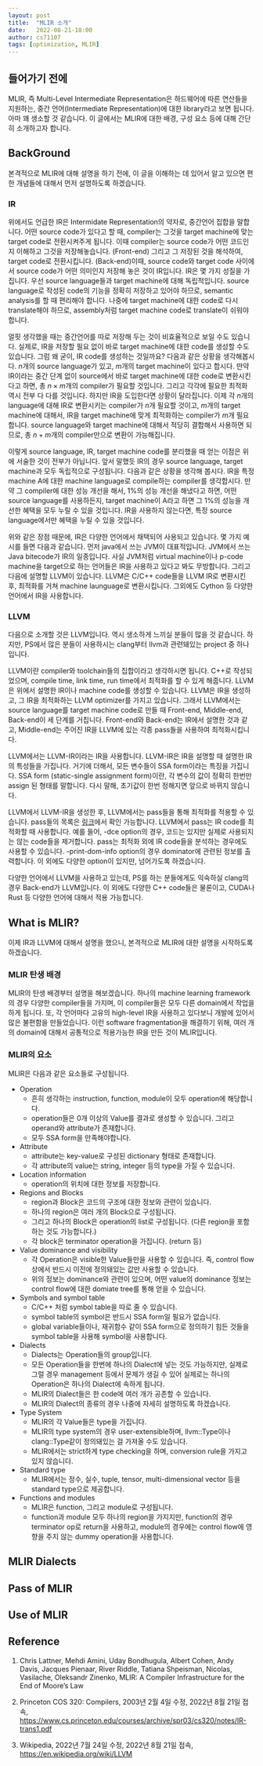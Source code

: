 ```yaml
---
layout: post
title:  "MLIR 소개"
date:   2022-08-21-18:00
author: cs71107
tags: [optimization, MLIR]
---
```


## 들어가기 전에 ##

MLIR, 즉 Multi-Level Intermediate Representation은 하드웨어에 따른 연산들을 지원하는, 중간 언어(Intermediate Representation)에 대한 library라고 보면 됩니다. 아마 꽤 생소할 것 같습니다. 이 글에서는 MLIR에 대한 배경, 구성 요소 등에 대해 간단히 소개하고자 합니다.

## BackGround ##

본격적으로 MLIR에 대해 설명을 하기 전에, 이 글을 이해하는 데 있어서 알고 있으면 편한 개념들에 대해서 먼저 설명하도록 하겠습니다.

### IR ###

위에서도 언급한 IR은 Intermidate Representation의 약자로, 중간언어 집합을 말합니다. 어떤 source code가 있다고 할 때, compiler는 그것을 target machine에 맞는 target code로 전환시켜주게 됩니다. 이때 compiler는 source code가 어떤 코드인지 이해하고 그것을 저장해놓습니다. (Front-end) 그리고 그 저장된 것을 해석하여, target code로 전환시킵니다. (Back-end)이때, source code와 target code 사이에서 source code가 어떤 의미인지 저장해 놓은 것이 IR입니다.
IR은 몇 가지 성질을 가집니다. 우선 source language들과 target machine에 대해 독립적입니다. source language로 작성된 code의 기능을 정확히 저장하고 있어야 하므로, semantic analysis를 할 때 편리해야 합니다. 나중에 target machine에 대한 code로 다시 translate해야 하므로, assembly처럼 target machine code로 translate이 쉬워야 합니다.

얼핏 생각했을 때는 중간언어를 따로 저장해 두는 것이 비효율적으로 보일 수도 있습니다. 실제로, IR을 저장할 필요 없이 바로 target machine에 대한 code를 생성할 수도 있습니다. 그럼 왜 굳이, IR code를 생성하는 것일까요?
다음과 같은 상황을 생각해봅시다. $n$개의 source language가 있고, $m$개의 target machine이 있다고 합시다. 만약 IR이라는 중간 단계 없이 source에서 바로 target machine에 대한 code로 변환시킨다고 하면, 총 $n \times m$개의 compiler가 필요할 것입니다. 그리고 각각에 필요한 최적화 역시 전부 다 다를 것입니다.
하지만 IR을 도입한다면 상황이 달라집니다. 이제 각 $n$개의 language에 대해 IR로 변환시키는 compiler가 $n$개 필요할 것이고, $m$개의 target machine에 대해서, IR을 target machine에 맞게 최적화하는 compiler가 $m$개 필요합니다. source language와 target machine에 대해서 적당히 결합해서 사용하면 되므로, 총 $n+m$개의 compiler만으로 변환이 가능해집니다.

이렇게 source language, IR, target machine code를 분리했을 때 얻는 이점은 위에 서술한 것이 전부가 아닙니다. 앞서 말했듯 IR의 경우 source language, target machine과 모두 독립적으로 구성됩니다. 다음과 같은 상황을 생각해 봅시다. IR을 특정 machine A에 대한 machine language로 compile하는 compiler를 생각합시다. 만약 그 compiler에 대한 성능 개선을 해서, 1%의 성능 개선을 해냈다고 하면, 어떤 source language를 사용하든지, target machine이 A라고 하면 그 1%의 성능을 개선한 혜택을 모두 누릴 수 있을 것입니다. IR을 사용하지 않는다면, 특정 source language에서만 혜택을 누릴 수 있을 것입니다.

위와 같은 장점 때문에, IR은 다양한 언어에서 채택되어 사용되고 있습니다. 몇 가지 예시를 들면 다음과 같습니다.
먼저 java에서 쓰는 JVM이 대표적입니다. JVM에서 쓰는 Java bitecode가 IR의 일종입니다. 사실 JVM처럼 virtual machine이나 p-code machine을 target으로 하는 언어들은 IR을 사용하고 있다고 봐도 무방합니다.
그리고 다음에 설명할 LLVM이 있습니다. LLVM은 C/C++ code들을 LLVM IR로 변환시킨 후, 최적화를 거쳐 machine launguage로 변환시킵니다. 그외에도 Cython 등 다양한 언어에서 IR을 사용합니다.

### LLVM ###

다음으로 소개할 것은 LLVM입니다. 역시 생소하게 느끼실 분들이 많을 것 같습니다. 하지만, PS에서 많은 분들이 사용하시는 clang부터 llvm과 관련돼있는 project 중 하나입니다.

LLVM이란 compiler와 toolchain들의 집합이라고 생각하시면 됩니다. C++로 작성되었으며, compile time, link time, run time에서 최적화를 할 수 있게 해줍니다. LLVM은 위에서 설명한 IR이나 machine code를 생성할 수 있습니다.
LLVM은 IR을 생성하고, 그 IR을 최적화하는 LLVM optimizer를 가지고 있습니다. 그래서 LLVM에서는 source language를 target machine code로 만들 때 Front-end, Middle-end, Back-end이 세 단계를 거칩니다. Front-end와 Back-end는 IR에서 설명한 것과 같고, Middle-end는 주어진 IR을 LLVM에 있는 각종 pass들을 사용하여 최적화시킵니다.

LLVM에서는 LLVM-IR이라는 IR을 사용합니다. LLVM-IR은 IR을 설명할 때 설명한 IR의 특성들을 가집니다. 거기에 더해서, 모든 변수들이 SSA form이라는 특징을 가집니다. SSA form (static-single assignment form)이란, 각 변수의 값이 정확히 한번만 assign 된 형태를 말합니다. 다시 말해, 초기값이 한번 정해지면 앞으로 바뀌지 않습니다.

LLVM에서 LLVM-IR을 생성한 후, LLVM에서는 pass들을 통해 최적화를 적용할 수 있습니다. pass들의 목록은 [링크](https://llvm.org/docs/Passes.html)에서 확인 가능합니다. LLVM에서 pass는 IR code를 최적화할 때 사용합니다. 예를 들어, -dce option의 경우, 코드는 있지만 실제로 사용되지는 않는 code들을 제거합니다. pass는 최적화 외에 IR code들을 분석하는 경우에도 사용할 수 있습니다. -print-dom-info option의 경우 dominator에 관련된 정보를 출력합니다. 이 외에도 다양한 option이 있지만, 넘어가도록 하겠습니다.

다양한 언어에서 LLVM을 사용하고 있는데, PS를 하는 분들에게도 익숙하실 clang의 경우 Back-end가 LLVM입니다. 이 외에도 다양한 C++ code들은 물론이고, CUDA나 Rust 등 다양한 언어에 대해서 적용 가능합니다.

## What is MLIR? ##

이제 IR과 LLVM에 대해서 설명을 했으니, 본격적으로 MLIR에 대한 설명을 시작하도록 하겠습니다.

### MLIR 탄생 배경 ###

MLIR의 탄생 배경부터 설명을 해보겠습니다. 하나의 machine learning framework의 경우 다양한 compiler들을 가지며, 이 compiler들은 모두 다른 domain에서 작업을 하게 됩니다. 또, 각 언어마다 고유의 high-level IR을 사용하고 있다보니 개발에 있어서 많은 불편함을 만들었습니다. 이런 software fragmentation을 해결하기 위해, 여러 개의 domain에 대해서 공통적으로 적용가능한 IR을 만든 것이 MLIR입니다.

### MLIR의 요소 ###

MLIR은 다음과 같은 요소들로 구성됩니다.

- Operation
    - 흔히 생각하는 instruction, function, module이 모두 operation에 해당합니다.
    - operation들은 $0$개 이상의 Value를 결과로 생성할 수 있습니다. 그리고 operand와 attribute가 존재합니다.
    - 모두 SSA form을 만족해야합니다.
- Attribute
    - attribute는 key-value로 구성된 dictionary 형태로 존재합니다.
    - 각 attribute의 value는 string, integer 등의 type을 가질 수 있습니다.
- Location information
    - operation의 위치에 대한 정보를 저장합니다.
- Regions and Blocks
    - region과 Block은 코드의 구조에 대한 정보와 관련이 있습니다.
    - 하나의 region은 여러 개의 Block으로 구성됩니다.
    - 그리고 하나의 Block은 operation의 list로 구성됩니다. (다른 region을 포함하는 것도 가능합니다.)
    - 각 block은 terminator operation을 가집니다. (return 등)
- Value dominance and visibility
    - 각 Operation은 visible한 Value들만을 사용할 수 있습니다. 즉, control flow 상에서 반드시 이전에 정의돼있는 값만 사용할 수 있습니다.
    - 위의 정보는 dominance와 관련이 있으며, 어떤 value의 dominance 정보는 control flow에 대한 domiate tree를 통해 얻을 수 있습니다.
- Symbols and symbol table
    - C/C++ 처럼 symbol table을 따로 줄 수 있습니다.
    - symbol table의 symbol은 반드시 SSA form일 필요가 없습니다.
    - global variable들이나, 재귀함수 같이 SSA form으로 정의하기 힘든 것들을 symbol table을 사용해 symbol을 사용합니다.
- Dialects
    - Dialects는 Operation들의 group입니다.
    - 모든 Operation들을 한번에 하나의 Dialect에 넣는 것도 가능하지만, 실제로 그럴 경우 management 등에서 문제가 생길 수 있어 실제로는 하나의 Operation은 하나의 Dialect에 속하게 됩니다.
    - MLIR의 Dialect들은 한 code에 여러 개가 공존할 수 있습니다.
    - MLIR의 Dialect의 종류의 경우 나중에 자세히 설명하도록 하겠습니다.
- Type System
    - MLIR의 각 Value들은 type을 가집니다.
    - MLIR의 type system의 경우 user-extensible하며, llvm::Type이나 clang::Type같이 정의돼있는 걸 가져올 수도 있습니다.
    - MLIR에서는 strict하게 type checking을 하며, conversion rule을 가지고 있지 않습니다.
- Standard type
    - MLIR에서는 정수, 실수, tuple, tensor, multi-dimensional vector 등을 standard type으로 제공합니다.
- Functions and modules
    - MLIR은 function, 그리고 module로 구성됩니다.
    - function과 module 모두 하나의 region을 가지지만, function의 경우 terminator op로 return을 사용하고, module의 경우에는 control flow에 영향을 주지 않는 dummy operation을 사용합니다.

## MLIR Dialects ##



## Pass of MLIR ##



## Use of MLIR ##


## Reference ##

1. Chris Lattner, Mehdi Amini, Uday Bondhugula, Albert Cohen, Andy Davis, Jacques Pienaar, River Riddle, Tatiana Shpeisman, Nicolas, Vasilache, Oleksandr Zinenko, MLIR: A Compiler Infrastructure for the End of Moore’s Law

2. Princeton COS 320: Compilers, 2003년 2월 4일 수정, 2022년 8월 21일 접속, https://www.cs.princeton.edu/courses/archive/spr03/cs320/notes/IR-trans1.pdf

3. Wikipedia, 2022년 7월 24일 수정, 2022년 8월 21일 접속, https://en.wikipedia.org/wiki/LLVM
